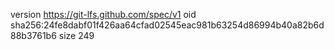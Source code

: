 version https://git-lfs.github.com/spec/v1
oid sha256:24fe8dabf01f426aa64cfad02545eac981b63254d86994b40a82b6d88b3761b6
size 249
